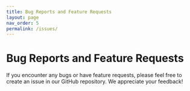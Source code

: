 ```yaml
---
title: Bug Reports and Feature Requests
layout: page
nav_order: 5
permalink: /issues/
---
```


# Bug Reports and Feature Requests

If you encounter any bugs or have feature requests, please feel free to create an issue in our GitHub repository. We appreciate your feedback!
